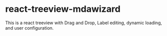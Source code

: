 # react-treeview-mdawizard
This is a react treeview with Drag and Drop, Label editing, dynamic loading, and user configuration.

